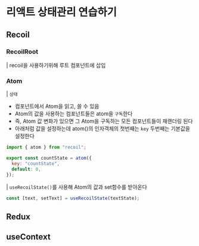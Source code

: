 # 리액트 상태관리 연습하기

## Recoil

### RecoilRoot

| recoil을 사용하기위해 루트 컴포넌트에 삽입

### Atom

| `상태`

- 컴포넌트에서 Atom을 읽고, 쓸 수 있음
- Atom의 값을 사용하는 컴포넌트들은 atom을 `구독`한다
- 즉, Atom 값 변화가 있으면 그 Atom을 구독하는 모든 컴포넌트들이 재랜더링 된다
- 아래처럼 값을 설정하는데 atom()의 인자객체의 첫번째는 `key` 두번째는 기본값을 설정한다

```js
import { atom } from "recoil";

export const countState = atom({
  key: "countState",
  default: 0,
});
```

| `useRecoilState()`를 사용해 Atom의 값과 set함수를 받아온다

```js
const [text, setText] = useRecoilState(textState);
```

## Redux

## useContext
